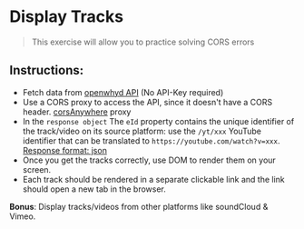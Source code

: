 # Display Tracks

> This exercise will allow you to practice solving CORS errors

## Instructions:

- Fetch data from [openwhyd API](https://openwhyd.github.io/openwhyd/API) (No API-Key required)
- Use a CORS proxy to access the API, since it doesn't have a CORS header. [corsAnywhere](https://corsanywhere.herokuapp.com/) proxy
- In the `response object` The `eId` property contains the unique identifier of the track/video on its source platform: use the `/yt/xxx` YouTube identifier that can be translated to `https://youtube.com/watch?v=xxx`. [Response format: json](https://openwhyd.github.io/openwhyd/API#response-format-json)
- Once you get the tracks correctly, use DOM to render them on your screen.
- Each track should be rendered in a separate clickable link and the link should open a new tab in the browser.

**Bonus**: Display tracks/videos from other platforms like soundCloud & Vimeo.
